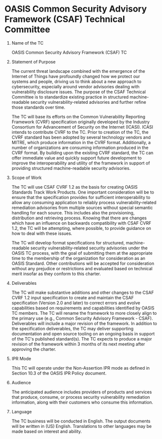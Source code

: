
# OASIS Common Security Advisory Framework (CSAF) Technical Committee

1. Name of the TC

    OASIS Common Security Advisory Framework (CSAF) TC

2. Statement of Purpose

    The current threat landscape combined with the emergence of the Internet of Things have profoundly changed how we protect our systems and people, driving us to think about a new approach to cybersecurity, especially around vendor advisories dealing with vulnerability disclosure issues. The purpose of the CSAF Technical Committee is to standardize existing practice in structured machine-readable security vulnerability-related advisories and further refine those standards over time.

    The TC will base its efforts on the Common Vulnerability Reporting Framework (CVRF) specification originally developed by the Industry Consortium for Advancement of Security on the Internet (ICASI). ICASI intends to contribute CVRF to the TC. Prior to creation of the TC, the CVRF standard has been adopted by several technology vendors and MITRE, which produce information in the CVRF format. Additionally, a number of organizations are consuming information produced in the CVRF format. By building upon the existing CVRF standard, the TC can offer immediate value and quickly support future development to improve the interoperability and utility of the framework in support of providing structured machine-readable security advisories.

3. Scope of Work

    The TC will use CSAF CVRF 1.2 as the basis for creating OASIS Standards Track Work Products. One important consideration will be to ensure that the specification provides for sufficient interoperability to allow any consuming application to reliably process vulnerability-related remediation advisories from multiple sources without special semantic handling for each source. This includes also the provisioning, distribution and retrieving process. Knowing that there are changes which have an influence on backwards compatibility with CSAF CVRF 1.2, the TC will be attempting, where possible, to provide guidance on how to deal with these issues.

    The TC will develop format specifications for structured, machine-readable security vulnerability-related security advisories under the OASIS TC process, with the goal of submitting them at the appropriate time to the membership of the organization for consideration as an OASIS Standard. Other contributions will be accepted for consideration without any prejudice or restrictions and evaluated based on technical merit insofar as they conform to this charter.

4. Deliverables

    The TC will make substantive additions and other changes to the CSAF CVRF 1.2 input specification to create and maintain the CSAF specification (Version 2.0 and later) to correct errors and evolve capabilities based on requirements and capabilities identified by OASIS TC members. The TC will rename the framework to more closely align to the primary use (e.g., Common Security Advisory Framework - CSAF). Deliverables will include a major revision of the framework. In addition to the specification deliverables, the TC may deliver supporting documentation and open source tooling on an ongoing basis in support of the TC's published standard(s). The TC expects to produce a major revision of the framework within 3 months of its next meeting after approving the charter.

5. IPR Mode

    This TC will operate under the Non-Assertion IPR mode as defined in Section 10.3 of the OASIS IPR Policy document.

6. Audience

    The anticipated audience includes providers of products and services that produce, consume, or process security vulnerability remediation information, along with their customers who consume this information.

7. Language

    The TC business will be conducted in English. The output documents will be written in (US) English. Translations to other languages may be made based on interest and ability.
